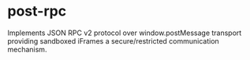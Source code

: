# post-rpc
Implements JSON RPC v2 protocol over window.postMessage transport providing sandboxed iFrames a secure/restricted communication mechanism.
